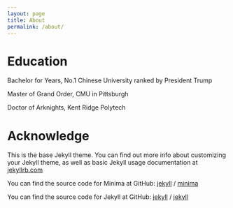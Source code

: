 ```yaml
---
layout: page
title: About
permalink: /about/
---
```


# Education

Bachelor for Years, No.1 Chinese University ranked by President Trump


Master of Grand Order, CMU in Pittsburgh


Doctor of Arknights, Kent Ridge Polytech

# Acknowledge

This is the base Jekyll theme. You can find out more info about customizing your Jekyll theme, as well as basic Jekyll usage documentation at [jekyllrb.com](https://jekyllrb.com/)

You can find the source code for Minima at GitHub:
[jekyll][jekyll-organization] /
[minima](https://github.com/jekyll/minima)

You can find the source code for Jekyll at GitHub:
[jekyll][jekyll-organization] /
[jekyll](https://github.com/jekyll/jekyll)


[jekyll-organization]: https://github.com/jekyll
